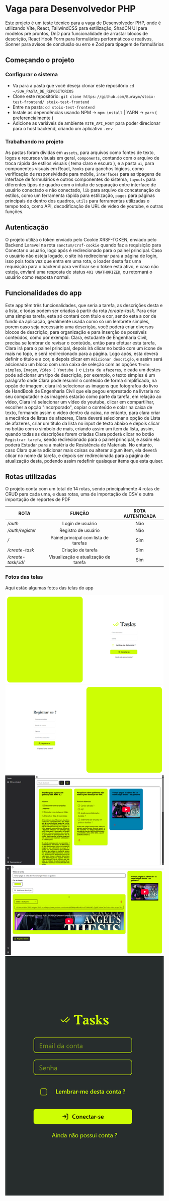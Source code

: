 # Vaga para Desenvolvedor PHP

Este projeto é um teste técnico para a vaga de Desenvolvedor PHP, onde é utilizando Vite, React, TailwindCSS para estilização, ShadCN UI para modelos pré prontos, DnD para funcionalidade de arrastar blocos de descrição, React Hook Form para formulários performáticos e reativos, Sonner para avisos de conclusão ou erro e Zod para tipagem de formulários

## Começando o projeto

### Configurar o sistema

-   Vá para a pasta que você deseja clonar este repositório `cd ~/SUA_PASTA_DE_REPOSITORIOS`
-   Clone este repositório: `git clone https://github.com/Buraym/stoix-test-frontend/ stoix-test-frontend`
-   Entre na pasta: `cd stoix-test-frontend`
-   Instale as dependências usando NPM -> `npm install` | YARN -> `yarn` ( preferencialmente )
-   Adicione as variáveis de ambiente `VITE_API_HOST` para poder direcionar para o host backend, criando um aplicativo `.env`

### Trabalhando no projeto

As pastas foram dividas em `assets`, para arquivos como fontes de texto, logos e recursos visuais em geral, `components`, contando com o arquivo de troca rápida de estilos visuais ( tema claro e escuro ), e a pasta `ui`, para componentes visuais em React, `hooks` para ganchos lógicos, como verificação de responsividade para mobile, `interfaces` para as tipagens de interface de formulários e outros componentes do sistema, `layouts` para diferentes tipos de quadro com o intuíto de separação entre interface de usuário conectado e não conectado, `lib` para arquivo de concatenação de estilos, como um ferramenta rápida para estilização, `pages` para páginas principais de dentro dos quadros, `utils` para ferramentas utilizadas o tempo todo, como API, decodificação de URL de vídeo de youtube, e outras funções.

## Autenticação

O projeto utiliza o token enviado pelo Cookie XRSF-TOKEN, enviado pelo Backend Laravel na rota `sanctum/crsf-cookie` quando faz a requisição para Conectar o usuario, logo após é redirecionado para o painel principal. Caso o usuário não esteja logado, o site irá redirecionar para a página de login, isso pois toda vez que entra em uma rota, o loader desta faz uma requisição para o backend para verificar se o token está ativo, e caso não esteja, enviará uma resposta de status `401 UNATHORIZED`, ou retornará o usuário como resposta normal.

## Funcionalidades do app

Este app têm três funcionalidades, que seria a tarefa, as descrições desta e a lista, e todas podem ser criadas á partir da rota _/create-task_. Para criar uma simples tarefa, esta só contará com título e cor, sendo esta a cor de fundo da aplicação, geralmente usada como só um lembrete simples, porem caso seja necessário uma descrição, você poderá criar diversos blocos de descrição, para organização e para inserção de possíveis conteúdos, como por exemplo: Clara, estudante de Engenharia Civil, precisa se lembrar de revisar o conteúdo, então para efetuar esta tarefa, Clara irá para o painel principal, depois irá clicar no botão com um ícone de mais no topo, e será redirecionado para a página. Logo após, esta deverá definir o título e a cor, e depois clicar em `Adicionar descrição`, e assim será adcionado um bloco com uma caixa de seleção com as opções `Texto simples`, `Imagem`, `Vídeo ( Youtube )` e `Lista de afazeres`, e cada um destes pode adicionar um tipo de descrição, por exemplo, o texto simples é um parágrafo onde Clara pode resumir o conteúdo de forma simplificado, na opção de imagem, clara irá selecionar as imagens que fotografou do livro de HandBook de Engenharia Civil que ela pegou emprestado na livraria no seu computador e as imagens estarão como parte da tarefa, em relação ao vídeo, Clara irá selecionar um vídeo do youtube, clicar em compartilhar, escolher a opção "Incorporado", copiar o conteúdo e colar na caixa de texto, formando assim o vídeo dentro da caixa, no entanto, para clara criar a mecânica de listas de afazeres, Clara deverá selecionar a opção de Lista de afazeres, criar um título da lista no input de texto abaixo e depois clicar no botão com o simbolo de mais, criando assim um item da lista, assim, quando todas as descrições forem criadas Clara poderá clicar no botão `Registrar tarefa`, sendo redirecionado para o painel principal, e assim ela poderá Estudar para a matéria de Resistência de Materiais. No entanto, caso Clara queira adicionar mais coisas ou alterar algum item, ela deverá clicar no nome da tarefa, e depois ser redirecionada para a página de atualização desta, podendo assim redefinir quaisquer items que esta quiser.

## Rotas utilizadas

O projeto conta com um total de 14 rotas, sendo principalmente 4 rotas de CRUD para cada uma, e duas rotas, uma de importação de CSV e outra importação de reportes de PDF

| ROTA                |                FUNÇÃO                 | ROTA AUTENTICADA |
| ------------------- | :-----------------------------------: | :--------------: |
| _/auth_             |           Login de usuário            |       Não        |
| _/auth/register_    |          Registro de usuário          |       Não        |
| _/_                 | Painel principal com lista de tarefas |       Sim        |
| _/create-task_      |           Criação de tarefa           |       Sim        |
| _/create-task/:id/_ | Visualização e atualização de tarefa  |       Sim        |

### Fotos das telas

Aqui estão algumas fotos das telas do app

![Foto de login com o tema branco](./screenshots/login.png)
![Foto da tela de cadastro com o tema branco](./screenshots/registrar.png)
![Foto da lista de tarefas](./screenshots/lista_de_tarefas.png)
![Foto de registro de tarefas](./screenshots/registro_de_tarefas.png)
![Foto de login em dispositivos mobile com o tema escuro](./screenshots/login_mobile.png)
